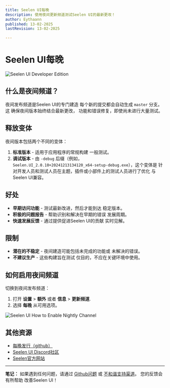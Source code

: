 ```yaml
---
title: Seelen UI每晚
description: 使用夜间更新频道测试Seelen UI的最新更改！
author: Eythaann
published: 13-02-2025
lastRevision: 13-02-2025

---
```


# Seelen UI每晚

![Seelen UI Developer Edition](https://github.com/user-attachments/assets/76634b49-7b09-4ef2-9643-e93542309f5d)

## 什么是夜间频道？

夜间发布频道是Seelen UI的专门建造
 每个新的提交都会自动生成 `master` 分支。 这
 确保夜间版本始终结合最新更改，
 功能和错误修复，即使尚未进行大量测试。

## 释放变体

夜间版本包括两个不同的变体：

1. **标准版本** - 适用于应用程序的常规构建
    一般测试。
2. **调试版本** - 由 `-debug` 后缀（例如，
   `Seelen.UI_2.0.10+20241213134120_x64-setup-debug.exe`），这个变体是
    针对开发人员和测试人员在主题，插件或小部件上的测试人员进行了优化
    与Seelen UI兼容。

## 好处

* **早期访问功能** - 测试最新改进，然后才能到达
   稳定版本。
* **积极的问题报告** - 帮助识别和解决在早期的错误
   发展周期。
* **快速发展反馈** - 通过提供促进Seelen UI的贡献
   实时见解。

## 限制

* **潜在的不稳定** - 夜间建造可能包括未完成的功能或
   未解决的错误。
* **不建议生产** - 这些构建旨在测试
   仅目的，不应在关键环境中使用。

## 如何启用夜间频道

切换到夜间发布频道：

1. 打开 **设置** > **额外** 或者 **信息** > **更新频道**.
2. 选择 **每晚** 从可用选项。

![Seelen UI How to Enable Nightly Channel](https://github.com/user-attachments/assets/ae88aeac-98cc-4424-a9e7-fb59740b694e)

## 其他资源

* [每晚发行（github）](https://github.com/eythaann/Seelen-UI/releases/tag/nightly)
* [Seelen UI Discord社区](https://discord.gg/ABfASx5ZAJ)
* [Seelen官方网站](https://seelen.io)

***

**笔记：** 如果遇到任何问题，请通过
[Github问题](https://github.com/eythaann/Seelen-UI/issues) 或
[不和谐支持渠道](https://discord.gg/ABfASx5ZAJ)。 您的反馈会有所帮助
 改善Seelen UI！
